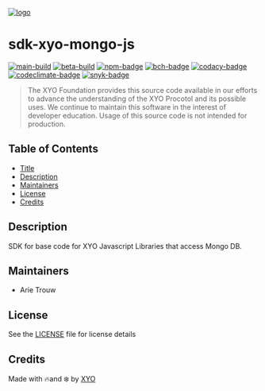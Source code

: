 [![logo][]](https://xyo.network)

# sdk-xyo-mongo-js

[![main-build][]][main-build-link]
[![beta-build][]][beta-build-link]
[![npm-badge][]][npm-link]
[![bch-badge][]][bch-link]
[![codacy-badge][]][codacy-link]
[![codeclimate-badge][]][codeclimate-link]
[![snyk-badge][]][snyk-link]

> The XYO Foundation provides this source code available in our efforts to advance the understanding of the XYO Procotol and its possible uses.
> We continue to maintain this software in the interest of developer education. Usage of this source code is not intended for production.

## Table of Contents

-   [Title](#sdk-xyo-mongo-js)
-   [Description](#description)
-   [Maintainers](#maintainers)
-   [License](#license)
-   [Credits](#credits)

## Description

SDK for base code for XYO Javascript Libraries that access Mongo DB.

## Maintainers

-   Arie Trouw

## License

See the [LICENSE](LICENSE) file for license details

## Credits

Made with 🔥and ❄️ by [XYO](https://xyo.network)

[logo]: https://cdn.xy.company/img/brand/XYO_full_colored.png

[main-build]: https://github.com/XYOracleNetwork/sdk-xyo-mongo-js/actions/workflows/build-main.yml/badge.svg
[main-build-link]: https://github.com/XYOracleNetwork/sdk-xyo-mongo-js/actions/workflows/build-live.yml

[beta-build]: https://github.com/XYOracleNetwork/sdk-xyo-mongo-js/actions/workflows/build-beta.yml/badge.svg
[beta-build-link]: https://github.com/XYOracleNetwork/sdk-xyo-mongo-js/actions/workflows/build-beta.yml

[npm-badge]: https://img.shields.io/npm/v/@xyo-network/sdk-xyo-mongo-js.svg
[npm-link]: https://www.npmjs.com/package/@xyo-network/sdk-xyo-mongo-js

[bch-badge]: https://bettercodehub.com/edge/badge/XYOracleNetwork/sdk-xyo-mongo-js?branch=master
[bch-link]: https://bettercodehub.com/results/XYOracleNetwork/sdk-xyo-mongo-js

[codacy-badge]: https://app.codacy.com/project/badge/Grade/b7b7a10adf134568b4b8680c0a626492
[codacy-link]: https://www.codacy.com/gh/XYOracleNetwork/sdk-xyo-mongo-js/dashboard?utm_source=github.com&utm_medium=referral&utm_content=XYOracleNetwork/sdk-xyo-mongo-js&utm_campaign=Badge_Grade

[codeclimate-badge]: https://api.codeclimate.com/v1/badges/6ab7cd49d9312daad6a7/maintainability
[codeclimate-link]: https://codeclimate.com/github/XYOracleNetwork/sdk-xyo-mongo-js/maintainability

[snyk-badge]: https://snyk.io/test/github/XYOracleNetwork/sdk-xyo-mongo-js/badge.svg?targetFile=package.json
[snyk-link]: https://snyk.io/test/github/XYOracleNetwork/sdk-xyo-mongo-js?targetFile=package.json
